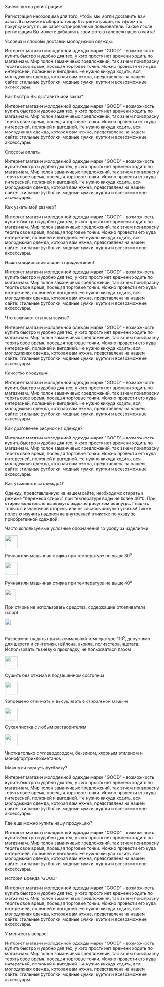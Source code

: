 <div class="help accordion">
<div class="help__item accordion__item">
  <div class="help__title accordion__title">
    <div class="help__title-in">Зачем нужна регистрация?&nbsp;<span class="help__arrow"></span></div>
  </div>
  <div class="help__content accordion__content">
    <div class="help__content-in">
      <p><span class="underline">Регистрация</span> необходима для того, чтобы мы могли доставить вам заказ. Вы можете
        <span class="underline">выбирать товар</span> без регистрации, но оформить покупку могут лишь зарегистрированные
        пользователи. Также после регистрации Вы можете добавлять свои фото в <span class="underline">галерею</span>
        нашего сайта!</p>
      <img src="img/article/help/help_1_registration.jpg" alt="" class="help__img">
    </div>
  </div>
</div>
<div class="help__item accordion__item">
  <div class="help__title accordion__title">
    <div class="help__title-in">Условия и способы доставки молодежной одежды.&nbsp;<span class="help__arrow"></span>
    </div>
  </div>
  <div class="help__content accordion__content">
    <div class="help__content-in">
      <p>Интернет магазин молодежной одежды марки "GOOD" – возможность купить быстро и удобно для тех, у кого просто нет
        времени ходить по магазинам. Мир полон заманчивых предложений, так зачем понапрасну терять свое время, посещая
        торговые точки. Можно провести его куда интересней, полезней и выгодней. Не нужно никуда ходить, вся молодежная
        одежда, которая вам нужна, представлена на нашем сайте: стильные футболки, модные сумки, куртки и всевозможные
        аксессуары. </p>
      <img src="img/article/help/help_2_delivery.jpg" alt="" class="help__img">
    </div>
  </div>
</div>
<div class="help__item accordion__item">
  <div class="help__title accordion__title">
    <div class="help__title-in">Как быстро Вы доставите мой заказ?&nbsp;<span class="help__arrow"></span></div>
  </div>
  <div class="help__content accordion__content">
    <div class="help__content-in">
      <p>Интернет магазин молодежной одежды марки "GOOD" – возможность купить быстро и удобно для тех, у кого просто нет
        времени ходить по магазинам. Мир полон заманчивых предложений, так зачем понапрасну терять свое время, посещая
        торговые точки. Можно провести его куда интересней, полезней и выгодней. Не нужно никуда ходить, вся молодежная
        одежда, которая вам нужна, представлена на нашем сайте: стильные футболки, модные сумки, куртки и всевозможные
        аксессуары. </p>
      <img src="img/article/help/help_3_time_delivery.jpg" alt="" class="help__img">
    </div>
  </div>
</div>
<div class="help__item accordion__item">
  <div class="help__title accordion__title">
    <div class="help__title-in">Способы оплаты.&nbsp;<span class="help__arrow"></span></div>
  </div>
  <div class="help__content accordion__content">
    <div class="help__content-in">
      <p>Интернет магазин молодежной одежды марки "GOOD" – возможность купить быстро и удобно для тех, у кого просто нет
        времени ходить по магазинам. Мир полон заманчивых предложений, так зачем понапрасну терять свое время, посещая
        торговые точки. Можно провести его куда интересней, полезней и выгодней. Не нужно никуда ходить, вся молодежная
        одежда, которая вам нужна, представлена на нашем сайте: стильные футболки, модные сумки, куртки и всевозможные
        аксессуары. </p>
      <img src="img/article/help/help_4_pay.jpg" alt="" class="help__img">
    </div>
  </div>
</div>
<div class="help__item accordion__item">
  <div class="help__title accordion__title">
    <div class="help__title-in">Как узнать мой размер?&nbsp;<span class="help__arrow"></span></div>
  </div>
  <div class="help__content accordion__content">
    <div class="help__content-in">
      <p>Интернет магазин молодежной одежды марки "GOOD" – возможность купить быстро и удобно для тех, у кого просто нет
        времени ходить по магазинам. Мир полон заманчивых предложений, так зачем понапрасну терять свое время, посещая
        торговые точки. Можно провести его куда интересней, полезней и выгодней. Не нужно никуда ходить, вся молодежная
        одежда, которая вам нужна, представлена на нашем сайте: стильные футболки, модные сумки, куртки и всевозможные
        аксессуары. </p>
      <img src="img/article/help/help_5_size.jpg" alt="" class="help__img">
    </div>
  </div>
</div>
<div class="help__item accordion__item">
  <div class="help__title accordion__title">
    <div class="help__title-in">Наши специальные акции и предложения!&nbsp;<span class="help__arrow"></span></div>
  </div>
  <div class="help__content accordion__content">
    <div class="help__content-in">
      <p>Интернет магазин молодежной одежды марки "GOOD" – возможность купить быстро и удобно для тех, у кого просто нет
        времени ходить по магазинам. Мир полон заманчивых предложений, так зачем понапрасну терять свое время, посещая
        торговые точки. Можно провести его куда интересней, полезней и выгодней. Не нужно никуда ходить, вся молодежная
        одежда, которая вам нужна, представлена на нашем сайте: стильные футболки, модные сумки, куртки и всевозможные
        аксессуары. </p>
      <img src="img/article/help/help_6_sale.jpg" alt="" class="help__img">
    </div>
  </div>
</div>
<div class="help__item accordion__item">
  <div class="help__title accordion__title">
    <div class="help__title-in">Что означают статусы заказа?&nbsp;<span class="help__arrow"></span></div>
  </div>
  <div class="help__content accordion__content">
    <div class="help__content-in">
      <p>Интернет магазин молодежной одежды марки "GOOD" – возможность купить быстро и удобно для тех, у кого просто нет
        времени ходить по магазинам. Мир полон заманчивых предложений, так зачем понапрасну терять свое время, посещая
        торговые точки. Можно провести его куда интересней, полезней и выгодней. Не нужно никуда ходить, вся молодежная
        одежда, которая вам нужна, представлена на нашем сайте: стильные футболки, модные сумки, куртки и всевозможные
        аксессуары. </p>
      <img src="img/article/help/help_7_status.jpg" alt="" class="help__img">
    </div>
  </div>
</div>
<div class="help__item accordion__item">
  <div class="help__title accordion__title">
    <div class="help__title-in">Качество продукции.&nbsp;<span class="help__arrow"></span></div>
  </div>
  <div class="help__content accordion__content">
    <div class="help__content-in">
      <p>Интернет магазин молодежной одежды марки "GOOD" – возможность купить быстро и удобно для тех, у кого просто нет
        времени ходить по магазинам. Мир полон заманчивых предложений, так зачем понапрасну терять свое время, посещая
        торговые точки. Можно провести его куда интересней, полезней и выгодней. Не нужно никуда ходить, вся молодежная
        одежда, которая вам нужна, представлена на нашем сайте: стильные футболки, модные сумки, куртки и всевозможные
        аксессуары. </p>
      <img src="img/article/help/help_8_quality.jpg" alt="" class="help__img">
    </div>
  </div>
</div>
<div class="help__item accordion__item">
  <div class="help__title accordion__title">
    <div class="help__title-in">Как долговечен рисунок на одежде?&nbsp;<span class="help__arrow"></span></div>
  </div>
  <div class="help__content accordion__content">
    <div class="help__content-in">
      <p>Интернет магазин молодежной одежды марки "GOOD" – возможность купить быстро и удобно для тех, у кого просто нет
        времени ходить по магазинам. Мир полон заманчивых предложений, так зачем понапрасну терять свое время, посещая
        торговые точки. Можно провести его куда интересней, полезней и выгодней. Не нужно никуда ходить, вся молодежная
        одежда, которая вам нужна, представлена на нашем сайте: стильные футболки, модные сумки, куртки и всевозможные
        аксессуары. </p>
      <img src="img/article/help/help_9_paint.jpg" alt="" class="help__img">
    </div>
  </div>
</div>
<div class="help__item accordion__item">
  <div class="help__title accordion__title">
    <div class="help__title-in">Как ухаживать за одеждой?&nbsp;<span class="help__arrow"></span></div>
  </div>
  <div class="help__content accordion__content">
    <div class="help__content-in">
      <p>Одежду, представленную на нашем сайте, необходимо стирать в режиме "бережной стирки" при температуре воды не
        более 40°С. При стирке желательно вывернуть изделие рисунком вовнутрь. Гладить только с изнаночной стороны или
        не касаясь рисунка утюгом! Также полезно изучить надписи на внутренней этикетке по уходу за приобретенной
        одеждой.</p>
      <p class="pb-5">Часто используемые условные обозначения по уходу за изделиями.</p>
      <div class="dbl-col">
        <div class="dbl-col__item">
          <div class="text text--ico"><img src="img/article/help/icon__wash-1.svg" width="41" alt="" class="text__ico">
            <p>Ручная или машинная стирка при температуре не выше 30<sup>о</sup></p>
          </div>
          <div class="text text--ico">
            <img src="img/article/help/icon__wash-2.svg" width="41" alt="" class="text__ico">
            <p>Ручная или машинная стирка при температуре не выше 40<sup>о</sup></p>
          </div>
          <div class="text text--ico"><img src="img/article/help/icon__wash-3.svg" width="35" alt="" class="text__ico">
            <p>При стирке не использовать средства, содержащие отбеливатели (хлор)</p>
          </div>
          <div class="text text--ico">
            <img src="img/article/help/icon__wash-4.svg" width="39" alt="" class="text__ico">
            <p>Разрешено гладить при максимальной температуре 110<sup>о</sup>, допустимо для шерсти и синтетики,
              нейлона, акрила, полиэстера, ацетата. Использовать тканевую прокладку, не пользоваться паром</p>
          </div>
        </div>
        <div class="dbl-col__item">
          <div class="text text--ico">
            <img src="img/article/help/icon__wash-5.svg" width="40" alt="" class="text__ico">
            <p>Сушить без отжима в подвешенном состоянии</p>
          </div>
          <div class="text text--ico">
            <img src="img/article/help/icon__wash-6.svg" width="40" alt="" class="text__ico">
            <p>Запрещено отжимать и высушивать в стиральной машине</p>
          </div>
          <div class="text text--ico">
            <img src="img/article/help/icon__wash-7.svg" width="40" alt="" class="text__ico">
            <p>Сухая чистка с любым растворителем</p>
          </div>
          <div class="text text--ico">
            <img src="img/article/help/icon__wash-8.svg" width="40" alt="" class="text__ico">
            <p>Чистка только с углеводородом, бензином, хлорным этиленом и монофтортрихлорметаном</p>
          </div>
        </div>
      </div>
      <img src="img/article/help/help_10_wash.jpg" alt="" class="help__img">
    </div>
  </div>
</div>
<div class="help__item accordion__item">
  <div class="help__title accordion__title">
    <div class="help__title-in">Можно ли вернуть футболку?&nbsp;<span class="help__arrow"></span></div>
  </div>
  <div class="help__content accordion__content">
    <div class="help__content-in">
      <p>Интернет магазин молодежной одежды марки "GOOD" – возможность купить быстро и удобно для тех, у кого просто нет
        времени ходить по магазинам. Мир полон заманчивых предложений, так зачем понапрасну терять свое время, посещая
        торговые точки. Можно провести его куда интересней, полезней и выгодней. Не нужно никуда ходить, вся молодежная
        одежда, которая вам нужна, представлена на нашем сайте: стильные футболки, модные сумки, куртки и всевозможные
        аксессуары. </p>
      <img src="img/article/help/help_11_return.jpg" alt="" class="help__img">
    </div>
  </div>
</div>
<div class="help__item accordion__item">
  <div class="help__title accordion__title">
    <div class="help__title-in">Где еще можно купить нашу продукцию?&nbsp;<span class="help__arrow"></span></div>
  </div>
  <div class="help__content accordion__content">
    <div class="help__content-in">
      <p>Интернет магазин молодежной одежды марки "GOOD" – возможность купить быстро и удобно для тех, у кого просто нет
        времени ходить по магазинам. Мир полон заманчивых предложений, так зачем понапрасну терять свое время, посещая
        торговые точки. Можно провести его куда интересней, полезней и выгодней. Не нужно никуда ходить, вся молодежная
        одежда, которая вам нужна, представлена на нашем сайте: стильные футболки, модные сумки, куртки и всевозможные
        аксессуары. </p>
      <img src="img/article/help/help_12_shop.jpg" alt="" class="help__img">
    </div>
  </div>
</div>
<div class="help__item accordion__item">
  <div class="help__title accordion__title">
    <div class="help__title-in">История Бренда “GOOD”&nbsp;<span class="help__arrow"></span></div>
  </div>
  <div class="help__content accordion__content">
    <div class="help__content-in">
      <p>Интернет магазин молодежной одежды марки "GOOD" – возможность купить быстро и удобно для тех, у кого просто нет
        времени ходить по магазинам. Мир полон заманчивых предложений, так зачем понапрасну терять свое время, посещая
        торговые точки. Можно провести его куда интересней, полезней и выгодней. Не нужно никуда ходить, вся молодежная
        одежда, которая вам нужна, представлена на нашем сайте: стильные футболки, модные сумки, куртки и всевозможные
        аксессуары. </p>
      <img src="img/article/help/help_13_good.jpg" alt="" class="help__img">
    </div>
  </div>
</div>
<div class="help__item accordion__item">
  <div class="help__title accordion__title">
    <div class="help__title-in">У меня есть вопрос!&nbsp;<span class="help__arrow"></span></div>
  </div>
  <div class="help__content accordion__content">
    <div class="help__content-in">
      <p>Интернет магазин молодежной одежды марки "GOOD" – возможность купить быстро и удобно для тех, у кого просто нет
        времени ходить по магазинам. Мир полон заманчивых предложений, так зачем понапрасну терять свое время, посещая
        торговые точки. Можно провести его куда интересней, полезней и выгодней. Не нужно никуда ходить, вся молодежная
        одежда, которая вам нужна, представлена на нашем сайте: стильные футболки, модные сумки, куртки и всевозможные
        аксессуары. </p>
      <img src="img/article/help/help_14_question.jpg" alt="" class="help__img">
    </div>
  </div>
</div>
</div>
